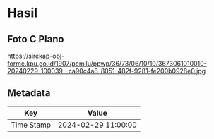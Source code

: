 # Hasil

## Foto C Plano

https://sirekap-obj-formc.kpu.go.id/1907/pemilu/ppwp/36/73/06/10/10/3673061010010-20240229-100039--ca90c4a8-8051-482f-9281-fe200b0928e0.jpg


## Metadata

| Key        | Value               |
| ---------- | ------------------- |
| Time Stamp | 2024-02-29 11:00:00 |



